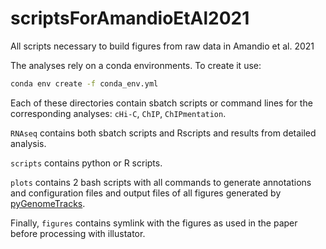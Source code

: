 # scriptsForAmandioEtAl2021

All scripts necessary to build figures from raw data in Amandio et al. 2021

The analyses rely on a conda environments. To create it use:

```bash
conda env create -f conda_env.yml
```

Each of these directories contain sbatch scripts or command lines for the corresponding analyses: `cHi-C`, `ChIP`, `ChIPmentation`.

`RNAseq` contains both sbatch scripts and Rscripts and results from detailed analysis.

`scripts` contains python or R scripts.

`plots` contains 2 bash scripts with all commands to generate annotations and configuration files and output files of all figures generated by [pyGenomeTracks](https://github.com/deeptools/pyGenomeTracks).

Finally, `figures` contains symlink with the figures as used in the paper before processing with illustator.
